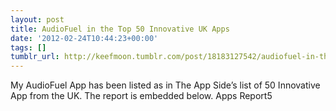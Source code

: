 ```yaml
---
layout: post
title: AudioFuel in the Top 50 Innovative UK Apps
date: '2012-02-24T10:44:23+00:00'
tags: []
tumblr_url: http://keefmoon.tumblr.com/post/18183127542/audiofuel-in-the-top-50-innovative-uk-apps
---
```

My AudioFuel App has been listed as in The App Side’s list of 50 Innovative App from the UK. The report is embedded below.
Apps Report5

